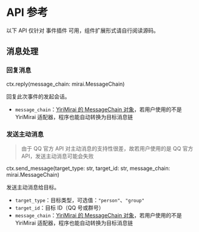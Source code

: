 # API 参考

以下 API 仅针对 事件插件 可用，组件扩展形式请自行阅读源码。

## 消息处理

### 回复消息

ctx.reply(message_chain: mirai.MessageChain)

回复此次事件的发起会话。

- `message_chain`：[YiriMirai 的 MessageChain 对象](https://yiri-mirai.wybxc.cc/docs/basic/message-chain)，若用户使用的不是 YiriMirai 适配器，程序也能自动转换为目标消息链

### 发送主动消息

> 由于 QQ 官方 API 对主动消息的支持性很差，故若用户使用的是 QQ 官方 API，发送主动消息可能会失败

ctx.send_message(target_type: str, target_id: str, message_chain: mirai.MessageChain)

发送主动消息给目标。

- `target_type`：目标类型，可选值：`"person"`、`"group"`
- `target_id`：目标 ID（QQ 号或群号）
- `message_chain`：[YiriMirai 的 MessageChain 对象](https://yiri-mirai.wybxc.cc/docs/basic/message-chain)，若用户使用的不是 YiriMirai 适配器，程序也能自动转换为目标消息链